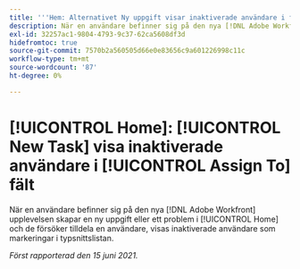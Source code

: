 ```yaml
---
title: '''Hem: Alternativet Ny uppgift visar inaktiverade användare i fältet Tilldela till'
description: När en användare befinner sig på den nya [!DNL Adobe Workfront] upplevelsen skapar en ny uppgift eller ett problem i hemområdet och försöker tilldela en användare. Inaktiverade användare visas som val i dialogrutan [!UICONTROL typeahead] nedrullningsbar lista.
exl-id: 32257ac1-9804-4793-9c37-62ca5608df3d
hidefromtoc: true
source-git-commit: 7570b2a560505d66e0e83656c9a601226998c11c
workflow-type: tm+mt
source-wordcount: '87'
ht-degree: 0%

---
```


# [!UICONTROL Home]: [!UICONTROL New Task] visa inaktiverade användare i [!UICONTROL Assign To] fält

När en användare befinner sig på den nya [!DNL Adobe Workfront] upplevelsen skapar en ny uppgift eller ett problem i [!UICONTROL Home] och de försöker tilldela en användare, visas inaktiverade användare som markeringar i typsnittslistan.

_Först rapporterad den 15 juni 2021._
